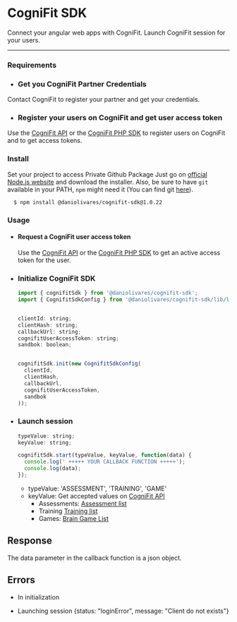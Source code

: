 <h1>CogniFit SDK</h1>

Connect your angular web apps with CogniFit. Launch CogniFit session for your users.

---

### Requirements

- ### Get you CogniFit Partner Credentials
Contact CogniFit to register your partner and get your credentials. 

- ### Register your users on CogniFit and get user access token
Use the [CogniFit API](https://api.cognifit.com/) or the [CogniFit PHP SDK](https://packagist.org/packages/cognifit/cognifit-sdk-php) to register users on CogniFit and to get access tokens.

### Install

  Set your project to access Private Github Package
  Just go on [official Node.js website](https://nodejs.org/) and download the installer.
  Also, be sure to have `git` available in your PATH, `npm` might need it (You can find git [here](https://git-scm.com/)).

      $ npm install @daniolivares/cognifit-sdk@1.0.22

### Usage

- #### Request a CogniFit user access token 
  Use the [CogniFit API](https://api.cognifit.com/) or the [CogniFit PHP SDK](https://packagist.org/packages/cognifit/cognifit-sdk-php) to get an active access token for the user.

- ### Initialize CogniFit SDK

    ```js
    import { cognifitSdk } from '@daniolivares/cognifit-sdk';
    import { CognifitSdkConfig } from '@daniolivares/cognifit-sdk/lib/lib/cognifit.sdk.config';
  
  
    clientId: string;
    clientHash: string;
    callbackUrl: string;
    cognifitUserAccessToken: string;
    sandbok: boolean;
    
  
    cognifitSdk.init(new CognifitSdkConfig(
      clientId,
      clientHash,
      callbackUrl,
      cognifitUserAccessToken,
      sandbok
    ));
    ```

- ### Launch session

    ```js
    typeValue: string;
    keyValue: string;
  
    cognifitSdk.start(typeValue, keyValue, function(data) {
      console.log(' +++++ YOUR CALLBACK FUNCTION +++++');
      console.log(data);
    });
    ```

    - typeValue: 'ASSESSMENT', 'TRAINING', 'GAME'
    - keyValue: Get accepted values on [CogniFit API](https://api.cognifit.com)
      - Assessments: [Assessment list](https://cognifitapiv2.docs.apiary.io/#reference/0/cognitive-assessments/assessments-list)
      - Training [Training list](https://cognifitapiv2.docs.apiary.io/#reference/0/brain-training-programs/training-list)
      - Games: [Brain Game List](https://cognifitapiv2.docs.apiary.io/#reference/0/brain-games/brain-game-list)

## Response
  The data parameter in the callback function is a json object.

## Errors

  - In initialization
    

  - Launching session
    {status: "loginError", message: "Client do not exists"}


  
